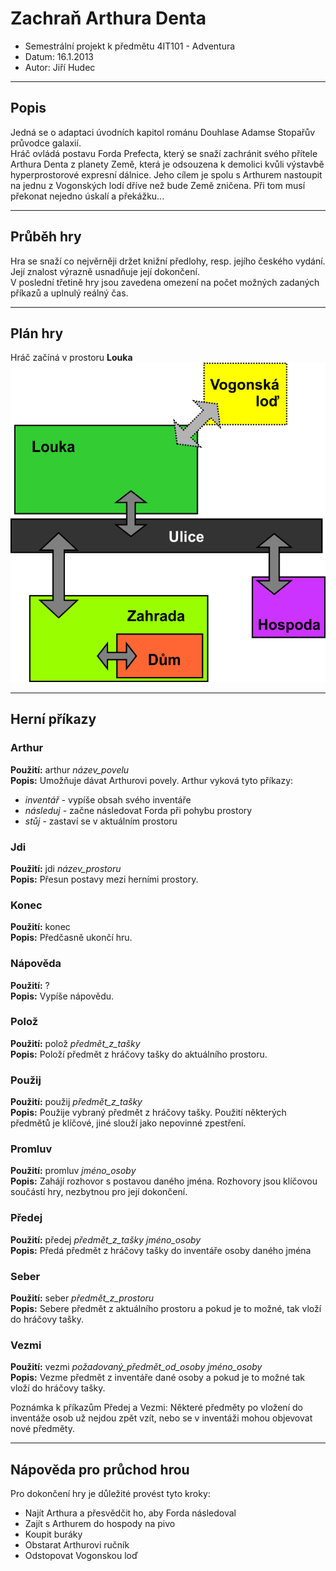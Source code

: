 # Zachraň Arthura Denta

- Semestrální projekt k předmětu 4IT101 - Adventura
- Datum: 16.1.2013
- Autor: Jiří Hudec

----------

## Popis
Jedná se o adaptaci úvodních kapitol románu Douhlase Adamse Stopařův průvodce galaxií.  
Hráč ovládá postavu Forda Prefecta, který se snaží zachránit svého přítele Arthura Denta z planety Země, která je odsouzena k demolici kvůli výstavbě hyperprostorové expresní dálnice. Jeho cílem je spolu s Arthurem nastoupit na jednu z Vogonských lodí dříve než bude Země zničena. Při tom musí překonat nejedno úskalí a překážku...

----------

## Průběh hry
Hra se snaží co nejvěrněji držet knižní předlohy, resp. jejího českého vydání. Její znalost výrazně usnadňuje její dokončení.  
V poslední třetině hry jsou zavedena omezení na počet možných zadaných příkazů a uplnulý reálný čas. 

----------

## Plán hry
Hráč začíná v prostoru **Louka**  
![plán hry](mapa.png)

----------

## Herní příkazy
### Arthur
**Použití:** arthur *název_povelu*  
**Popis:** Umožňuje dávat Arthurovi povely. Arthur vyková tyto příkazy: 

- *inventář* - vypíše obsah svého inventáře
- *následuj* - začne následovat Forda při pohybu prostory
- *stůj* - zastaví se v aktuálním prostoru

### Jdi
**Použití:** jdi *název_prostoru*  
**Popis:** Přesun postavy mezi herními prostory.
### Konec
**Použití:** konec  
**Popis:** Předčasně ukončí hru.
### Nápověda
**Použití:** ?   
**Popis:** Vypíše nápovědu.
### Polož
**Použití:** polož *předmět_z_tašky*  
**Popis:** Položí předmět z hráčovy tašky do aktuálního prostoru.
### Použij
**Použití:** použij *předmět_z_tašky*  
**Popis:** Použije vybraný předmět z hráčovy tašky. Použití některých předmětů je klíčové, jiné slouží jako nepovinné zpestření.
### Promluv
**Použití:** promluv *jméno_osoby*  
**Popis:** Zahájí rozhovor s postavou daného jména. Rozhovory jsou klíčovou součástí hry, nezbytnou pro její dokončení.
### Předej
**Použití:** předej *předmět_z_tašky* *jméno_osoby*    
**Popis:** Předá předmět z hráčovy tašky do inventáře osoby daného jména
### Seber
**Použití:** seber *předmět_z_prostoru*  
**Popis:** Sebere předmět z aktuálního prostoru a pokud je to možné, tak vloží do hráčovy tašky.
### Vezmi
**Použití:** vezmi *požadovaný_předmět_od_osoby* *jméno_osoby*  
**Popis:** Vezme předmět z inventáře dané osoby a pokud je to možné tak vloží do hráčovy tašky.  
  
Poznámka k příkazům Předej a Vezmi: Některé předměty po vložení do inventáže osob už nejdou zpět vzít, nebo se v inventáži mohou objevovat nové předměty.

----------

## Nápověda pro průchod hrou
Pro dokončení hry je důležité provést tyto kroky:

- Najít Arthura a přesvědčit ho, aby Forda následoval
- Zajít s Arthurem do hospody na pivo
- Koupit buráky
- Obstarat Arthurovi ručník
- Odstopovat Vogonskou loď